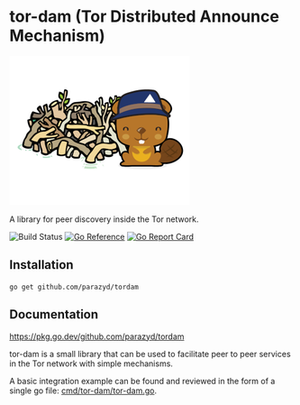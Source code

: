 tor-dam (Tor Distributed Announce Mechanism)
============================================

![tordam](contrib/tordam.png)

A library for peer discovery inside the Tor network.

![Build Status](https://github.com/parazyd/tordam/actions/workflows/go.yml/badge.svg)
[![Go Reference](https://pkg.go.dev/badge/github.com/parazyd/tordam.svg)](https://pkg.go.dev/github.com/parazyd/tordam)
[![Go Report Card](https://goreportcard.com/badge/github.com/parazyd/tordam)](https://goreportcard.com/report/github.com/parazyd/tordam)

Installation
------------

```
go get github.com/parazyd/tordam
```

Documentation
-------------

https://pkg.go.dev/github.com/parazyd/tordam

tor-dam is a small library that can be used to facilitate peer to peer
services in the Tor network with simple mechanisms.

A basic integration example can be found and reviewed in the form of
a single go file: [cmd/tor-dam/tor-dam.go](cmd/tor-dam/tor-dam.go).
